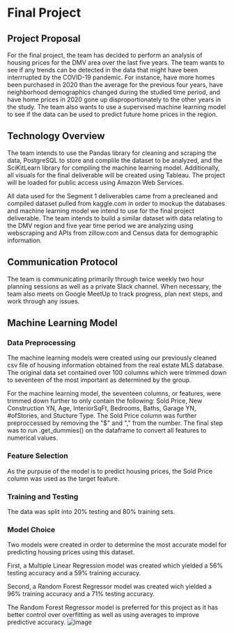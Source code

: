 # Final Project

## Project Proposal

For the final project, the team has decided to perform an analysis of housing prices for the DMV area over the last five years. The team wants to see if any trends can be detected in the data that might have been interrrupted by the COVID-19 pandemic. For instance, have more homes been purchased in 2020 than the average for the previous four years, have neighborhood demographics changed during the studied time period, and have home prices in 2020 gone up disproportionately to the other years in the study. The team also wants to use a supervised machine learning model to see if the data can be used to predict future home prices in the region.

## Technology Overview

The team intends to use the Pandas library for cleaning and scraping the data, PostgreSQL to store and complile the dataset to be analyzed, and the SciKitLearn library for compiling the machine learning model. Additionally, all visuals for the final deliverable will be created using Tableau. The project will be loaded for public access using Amazon Web Services.

All data used for the Segment 1 deliverables came from a precleaned and compiled dataset pulled from kaggle.com in order to mockup the databases and machine learning model we intend to use for the final project deliverable. The team intends to build a similar dataset with data relating to the DMV region and five year time period we are analyzing using webscraping and APIs from zillow.com and Census data for demographic information.

## Communication Protocol

The team is communicating primarily through twice weekly two hour planning sessions as well as a private Slack channel. When necessary, the team also meets on Google MeetUp to track progress, plan next steps, and work through any issues.

## Machine Learning Model

### Data Preprocessing

The machine learning models were created using our previously cleaned csv file of housing information obtained from the real estate MLS database. The original data set contained over 100 columns which were trimmed down to seventeen of the most important as determined by the group.

For the machine learning model, the seventeen columns, or features, were trimmed down further to only contain the following: Sold Price, New Construction YN, Age, InteriorSqFt, Bedrooms, Baths, Garage YN, #ofStories, and Stucture Type. The Sold Price column was further preproccessed by removing the "$" and "," from the number. The final step was to run .get_dummies() on the dataframe to convert all features to numerical values.

### Feature Selection

As the purpuse of the model is to predict housing prices, the Sold Price column was used as the target feature.

### Training and Testing

The data was split into 20% testing and 80% training sets.

### Model Choice

Two models were created in order to determine the most accurate model for predicting housing prices using this dataset. 

First, a Multiple Linear Regression model was created which yielded a 56% testing accuracy and a 59% training accuracy.

Second, a Random Forest Regressor model was created wich yielded a 96% training accuracy and a 71% testing accuracy.

The Random Forest Regressor model is preferred for this project as it has better control over overfitting as well as using averages to improve predictive accuracy.
![image](https://user-images.githubusercontent.com/82982901/134824508-935f0025-b640-4586-b4bd-afbb1585af0a.png)
